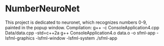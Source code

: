 # NumberNeuroNet
This project is dedicated to neuronet, which recognizes numbers 0-9, painted in the popup window.
Compilation:
g++ -c ConsoleApplication4.cpp Data/data.cpp -std=c++2a
g++ ConsoleApplication4.o data.o -o sfml-app -lsfml-graphics -lsfml-window -lsfml-system
./sfml-app
